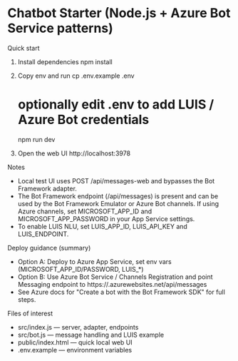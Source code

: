 # Chatbot Starter (Node.js + Azure Bot Service patterns)

Quick start
1. Install dependencies
   npm install

2. Copy env and run
   cp .env.example .env
   # optionally edit .env to add LUIS / Azure Bot credentials
   npm run dev

3. Open the web UI
   http://localhost:3978

Notes
- Local test UI uses POST /api/messages-web and bypasses the Bot Framework adapter.
- The Bot Framework endpoint (/api/messages) is present and can be used by the Bot Framework Emulator or Azure Bot channels. If using Azure channels, set MICROSOFT_APP_ID and MICROSOFT_APP_PASSWORD in your App Service settings.
- To enable LUIS NLU, set LUIS_APP_ID, LUIS_API_KEY and LUIS_ENDPOINT.

Deploy guidance (summary)
- Option A: Deploy to Azure App Service, set env vars (MICROSOFT_APP_ID/PASSWORD, LUIS_*)
- Option B: Use Azure Bot Service / Channels Registration and point Messaging endpoint to https://<your-app>.azurewebsites.net/api/messages
- See Azure docs for "Create a bot with the Bot Framework SDK" for full steps.

Files of interest
- src/index.js — server, adapter, endpoints
- src/bot.js — message handling and LUIS example
- public/index.html — quick local web UI
- .env.example — environment variables